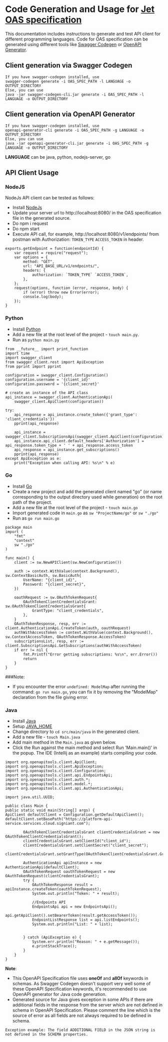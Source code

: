 # Code Generation and Usage for [Jet OAS specification](https://developer.signiant.com/openapi/jetOpenAPI.yaml)
This documentation includes instructions to generate and test API client for different programming languages. Code for OAS specification can be generated using different tools like [Swagger Codegen](https://swagger.io/docs/open-source-tools/swagger-codegen/) or [OpenAPI Generator](https://github.com/OpenAPITools/openapi-generator).

## Client generation via Swagger Codegen

```
If you have swagger-codegen installed, use
swagger-codegen generate -i OAS_SPEC_PATH -l LANGUAGE -o OUTPUT_DIRECTORY
Else, you can use
java -jar swagger-codegen-cli.jar generate -i OAS_SPEC_PATH -l LANGUAGE -o OUTPUT_DIRECTORY
```

## Client generation via OpenAPI Generator

```
If you have swagger-codegen installed, use
openapi-generator-cli generate -i OAS_SPEC_PATH -g LANGUAGE -o OUTPUT_DIRECTORY
Else, you can use
java -jar openapi-generator-cli.jar generate -i OAS_SPEC_PATH -g LANGUAGE -o OUTPUT_DIRECTORY
```

**LANGUAGE** can be java, python, nodejs-server, go

## API Client Usage

### NodeJS

NodeJs API client can be tested as follows:

- Install [NodeJs](https://nodejs.org/en/download)
- Update your server url to http://localhost:8080/ in the OAS specification file in the generated source.
- Do npm i request
- Do npm start
- Execute API call, for example, http://localhost:8080/v1/endpoints/ from postman with Authorization: `TOKEN_TYPE` `ACCESS_TOKEN` in header.

```
exports.getEndpoint = function(endpointId) {
    var request = require("request");
    var options = {
        method: "GET",
        url: "API_BASE_URL/v1/endpoints/",
        headers: {
            authorization: `TOKEN_TYPE` `ACCESS_TOKEN`,
        },
    };
    request(options, function (error, response, body) {
        if (error) throw new Error(error);
        console.log(body);
    });
}
```

### Python

- Install [Python](https://www.python.org/downloads/)
- Add a new file at the root level of the project - `touch main.py`.
- Run as `python main.py`
```
from __future__ import print_function
import time
import swagger_client
from swagger_client.rest import ApiException
from pprint import pprint

configuration = swagger_client.Configuration()
configuration.username = '{client_id}'
configuration.password = '{client_secret}'

# create an instance of the API class
api_instance = swagger_client.AuthenticationApi(
    swagger_client.ApiClient(configuration))

try:
    api_response = api_instance.create_token({'grant_type': 'client_credentials'})
    pprint(api_response)

    api_instance = swagger_client.SubscriptionsApi(swagger_client.ApiClient(configuration))
    api_instance.api_client.default_headers['Authorization'] = api_response.token_type + ' ' + api_response.access_token
    api_response = api_instance.get_subscriptions()
    pprint(api_response)
except ApiException as e:
    print("Exception when calling API: %s\n" % e)
```

### Go

- Install [Go](https://go.dev/doc/install)
- Create a new project and add the generated client named "go" (or name corresponding to the output directory used while generation) on the root path of the project.
- Add a new file at the root level of the project - `touch main.go`
- Import generated code in `main.go` as `sw "ProjectName/go"` or `sw "./go"`
- Run as `go run main.go`

```
package main
import (
    "fmt"
    "context"
    sw "./go"
)

func main() {
	client := sw.NewAPIClient(sw.NewConfiguration())

	auth := context.WithValue(context.Background(), sw.ContextBasicAuth, sw.BasicAuth{
		UserName: "{client_id}",
		Password: "{client_secret}",
	})

	oauthRequest := sw.OAuthTokenRequest{
		OAuthTokenClientCredentialsGrant: sw.OAuthTokenClientCredentialsGrant{
			GrantType: "client_credentials",
		},
	}
	OAuthTokenResponse, resp, err := client.AuthenticationApi.CreateToken(auth, oauthRequest)
    authWithAccessToken := context.WithValue(context.Background(), sw.ContextAccessToken, OAuthTokenResponse.AccessToken)
    subscriptionsList, resp, err := client.SubscriptionsApi.GetSubscriptions(authWithAccessToken)
    if err != nil {
		fmt.Printf("Error getting subscriptions: %s\n", err.Error())
		return
	}
}
```

###Note:
- If you encounter the error `undefined: ModelMap` after running the command: `go run main.go`, you can fix it by removing the "ModelMap" declaration from the file giving error.

### Java

- Install [Java](https://www.oracle.com/in/java/technologies/downloads/)
- Setup [JAVA_HOME](https://docs.oracle.com/cd/E19182-01/821-0917/inst_jdk_javahome_t/index.html)
- Change directory to `cd src/main/java` in the generated client.
- Add a new file - `touch Main.java`
- Add main method in the `Main.java` as given below.
- Click the Run against the main method and select Run 'Main.main()' in the popup. The IDE (Intellij as an example) starts compiling your code.

```
import org.openapitools.client.ApiClient;
import org.openapitools.client.ApiException;
import org.openapitools.client.Configuration;
import org.openapitools.client.api.EndpointsApi;
import org.openapitools.client.auth.*;
import org.openapitools.client.model.*;
import org.openapitools.client.api.AuthenticationApi;

import java.util.UUID;

public class Main {
public static void main(String[] args) {
ApiClient defaultClient = Configuration.getDefaultApiClient();
defaultClient.setBasePath("https://platform-api-service.services.cloud.signiant.com");

        OAuthTokenClientCredentialsGrant clientCredentialsGrant = new OAuthTokenClientCredentialsGrant();
        clientCredentialsGrant.setClientId("client_id");
        clientCredentialsGrant.setClientSecret("client_secret");
        clientCredentialsGrant.setGrantType(OAuthTokenClientCredentialsGrant.GrantTypeEnum.CLIENT_CREDENTIALS);

        AuthenticationApi apiInstance = new AuthenticationApi(defaultClient);
        OAuthTokenRequest oauthTokenRequest = new OAuthTokenRequest(clientCredentialsGrant);
        try {
            OAuthTokenResponse result = apiInstance.createToken(oauthTokenRequest);
            System.out.println("Token: " + result);

            //Endpoints API
            EndpointsApi api = new EndpointsApi();
            api.getApiClient().setBearerToken(result.getAccessToken());
            EndpointListResponse list = api.listEndpoints();
            System.out.println("List: " + list);


        } catch (ApiException e) {
            System.err.println("Reason: " + e.getMessage());
            e.printStackTrace();
        }
    }
}
```

**Note**:
- This OpenAPI Specification file uses **oneOf** and **allOf** keywords in schemas. As Swagger Codegen doesn't support very well some of these OpenAPI Specification keywords, it's recommended to use OpenAPI generator for Java code generation.
- Generated source for Java gives exception in some APIs if there are additional fields in the response from the server which are not defined in schema in OpenAPI Specification. Please comment the line which is the source of error as all fields are not always required to be defined in schema.
  
`Exception example: The field ADDITIONAL FIELD in the JSON string is not defined in the SCHEMA properties.`